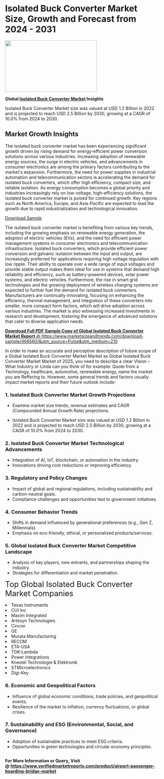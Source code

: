<H1>Isolated Buck Converter Market Size, Growth and Forecast from 2024 - 2031</H1><img class="aligncenter size-medium wp-image-584254" src="https://thirdeyenews.in/wp-content/uploads/2024/09/Global-Market-Research-300x168.jpeg" alt="" width="300" height="168" /><p><strong>Global&nbsp;<a href="https://www.marketsizeandtrends.com/download-sample/466560/&amp;utm_source=Pulse&amp;utm_medium=210">Isolated Buck Converter Market</a> Insights</strong></p><p>Isolated Buck Converter Market size was valued at USD 1.2 Billion in 2022 and is projected to reach USD 2.5 Billion by 2030, growing at a CAGR of 10.0% from 2024 to 2030.</p><p><h2>Market Growth Insights</h2> <p>The isolated buck converter market has been experiencing significant growth driven by rising demand for energy-efficient power conversion solutions across various industries. Increasing adoption of renewable energy sources, the surge in electric vehicles, and advancements in consumer electronics are among the primary factors contributing to the market's expansion. Furthermore, the need for power supplies in industrial automation and telecommunication sectors is accelerating the demand for isolated buck converters, which offer high efficiency, compact size, and reliable isolation. As energy consumption becomes a global priority and industries increasingly rely on low-voltage, high-efficiency solutions, the isolated buck converter market is poised for continued growth. Key regions such as North America, Europe, and Asia-Pacific are expected to lead the growth due to rapid industrialization and technological innovation. </p> <p><a href="#">Download Sample</a></p> <p>The isolated buck converter market is benefiting from various key trends, including the growing emphasis on renewable energy generation, the adoption of electric vehicles (EVs), and the need for efficient power management systems in consumer electronics and telecommunication infrastructure. Isolated buck converters, which provide efficient power conversion and galvanic isolation between the input and output, are increasingly preferred for applications requiring high voltage regulation with low ripple. Their ability to operate over a wide range of input voltages and provide stable output makes them ideal for use in systems that demand high reliability and efficiency, such as battery-powered devices, solar power systems, and electric vehicles. Furthermore, the rise in smart grid technologies and the growing deployment of wireless charging systems are expected to further fuel the demand for isolated buck converters. Manufacturers are continually innovating, focusing on enhancing the efficiency, thermal management, and integration of these converters into smaller, more compact form factors, which will drive adoption across various industries. The market is also witnessing increased investments in research and development, fostering the emergence of advanced solutions that cater to diverse application needs. </p> <p><a href="#"></p><p><span class=""><strong>Download Full PDF Sample Copy of Global Isolated Buck Converter Market Report</strong> @ <a href="https://www.marketsizeandtrends.com/download-sample/466560/&amp;utm_source=Pulse&amp;utm_medium=210" target="_blank">https://www.marketsizeandtrends.com/download-sample/466560/&amp;utm_source=Pulse&amp;utm_medium=210</a></span></p><p>In order to make an accurate and perceptive description of future scope of a Global&nbsp;Isolated Buck Converter Market Market as Global&nbsp;Isolated Buck Converter Market Market of 2025, you need to describe a clear Vision &ndash; What Industry or Linda can you think of for example: Quote from a Technology, healthcare, automotive, renewable energy, name the market you are Reffering to. However, some general trends and factors usually impact market reports and their future outlook include:</p><h3>1.&nbsp;<strong>Isolated Buck Converter Market Growth Projections</strong></h3><ul><li>Examine market size trends, revenue estimates and CAGR (Compounded Annual Growth Rate) projections.</li><li><p>Isolated Buck Converter Market size was valued at USD 1.2 Billion in 2022 and is projected to reach USD 2.5 Billion by 2030, growing at a CAGR of 10.0% from 2024 to 2030.</p></li></ul><h3>2.&nbsp;<strong>Isolated Buck Converter Market Technological Advancements</strong></h3><ul><li>Integration of AI, IoT, blockchain, or automation in the industry.</li><li>Innovations driving cost reductions or improving efficiency.</li></ul><h3>3.&nbsp;<strong>Regulatory and Policy Changes</strong></h3><ul><li>Impact of global and regional regulations, including sustainability and carbon-neutral goals.</li><li>Compliance challenges and opportunities tied to government initiatives.</li></ul><h3>4.&nbsp;<strong>Consumer Behavior Trends</strong></h3><ul><li>Shifts in demand influenced by generational preferences (e.g., Gen Z, Millennials).</li><li>Emphasis on eco-friendly, ethical, or personalized products/services.</li></ul><h3>5.&nbsp;<strong>Global Isolated Buck Converter Market Competitive Landscape</strong></h3><ul><li>Analysis of key players, new entrants, and partnerships shaping the industry.</li><li>Strategies for differentiation and market penetration.</li></ul><p data-pm-slice="1 1 []"><span style="color: inherit; font-family: inherit; font-size: 25px;">Top Global Isolated Buck Converter Market Companies</span></p><div class="" data-test-id=""><p><li>Texas Instruments</li><li> CUI Inc</li><li> Maxim Integrated</li><li> Artesyn Technologies</li><li> Cincon</li><li> GE</li><li> Murata Manufacturing</li><li> RECOM</li><li> ETA-USA</li><li> TDK-Lambda</li><li> Power Integrations</li><li> Knestel Technologie & Elektronik</li><li> STMicroelectronics</li><li> Digi-Key</li></p></div><h3>6.&nbsp;<strong>Economic and Geopolitical Factors</strong></h3><ul><li>Influence of global economic conditions, trade policies, and geopolitical events.</li><li>Resilience of the market to inflation, currency fluctuations, or global crises.</li></ul><h3>7.&nbsp;<strong>Sustainability and ESG (Environmental, Social, and Governance)</strong></h3><ul><li>Adoption of sustainable practices to meet ESG criteria.</li><li>Opportunities in green technologies and circular economy principles.</li></ul><h2><strong style="font-size: 14px;">For More Information or Query, Visit @&nbsp;</strong><a style="background-color: #ffffff; font-size: 14px;" href="https://www.marketsizeandtrends.com/report/isolated-buck-converter-market/" target="_blank">https://www.verifiedmarketreports.com/product/airport-passenger-boarding-bridge-market</a></h2>
